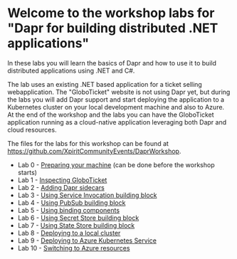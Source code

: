 # Welcome to the workshop labs for "Dapr for building distributed .NET applications"

In these labs you will learn the basics of Dapr and how to use it to build distributed applications using .NET and C#. 

The lab uses an existing .NET based application for a ticket selling webapplication. The "GloboTicket" website is not using Dapr yet, but during the labs you will add Dapr support and start deploying the application to a Kubernetes cluster on your local development machine and also to Azure. At the end of the workshop and the labs you can have the GloboTicket application running as a cloud-native application leveraging both Dapr and cloud resources.

The files for the labs for this workshop can be found at https://github.com/XpiritCommunityEvents/DaprWorkshop. 

- Lab 0 - [Preparing your machine](Lab-00-Preparing-your-machine) (can be done before the workshop starts)
- Lab 1 - [Inspecting GloboTicket](Lab-01-Inspecting-GloboTicket)
- Lab 2 - [Adding Dapr sidecars](Lab-02-Adding-Dapr-sidecars)
- Lab 3 - [Using Service Invocation building block](Lab-03-Using-Service-Invocation-block)
- Lab 4 - [Using PubSub building block](Lab-04-Using-PubSub-building-block)
- Lab 5 - [Using binding components](Lab-05-Using-binding-components)
- Lab 6 - [Using Secret Store building block](Lab-06-Using-Secret-Store-building-block)
- Lab 7 - [Using State Store building block](Lab-07-Using-State-Store-building-block)
- Lab 8 - [Deploying to a local cluster](Lab-08-Deploying-to-a-local-cluster)
- Lab 9 - [Deploying to Azure Kubernetes Service](Lab-09-Deploying-to-Azure-Kubernetes-Service)
- Lab 10 - [Switching to Azure resources](Lab-10-Switching-to-Azure-resources)